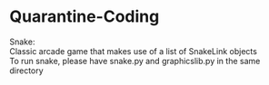 # Quarantine-Coding

Snake:  
Classic arcade game that makes use of a list of SnakeLink objects  
To run snake, please have snake.py and graphicslib.py in the same directory
